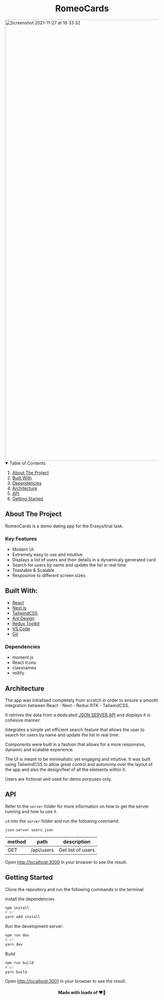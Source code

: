 <h1 align="center">RomeoCards</h1>

<img width="1438" alt="Screenshot 2021-11-27 at 18 33 32" src="https://user-images.githubusercontent.com/43752457/143691196-cbb0caa3-5c4d-4256-9dee-2b5f20f0730a.png">

<!-- TABLE OF CONTENTS -->
<details open="open">
  <summary>Table of Contents</summary>
  <ol>
    <li><a href="#about-the-project">About The Project</a></li>
    <li><a href="#built-with">Built With</a></li>
    <li><a href="#dependencies">Dependencies</a></li>
    <li><a href="#architecture">Architecture</a></li>
    <li><a href="#API">API</a></li>
    <li><a href="#getting-started">Getting Started</a></li>
  </ol>
</details>

## About The Project

RomeoCards is a demo dating app for the Erasys/trial task.

### Key Features

- Modern UI
- Extremely easy to use and intuitive
- Displays a list of users and their details in a dynamicaly generated card
- Search for users by name and update the list in real time
- Teastable & Scalable
- Resposinve to different screen sizes

## Built With:

- [React](https://reactjs.org/)
- [Next.js](https://nextjs.org/)
- [TailwindCSS](https://tailwindcss.com/)
- [Ant Design](https://ant.design/)
- [Redux Toolkit](https://redux-toolkit.js.org/)
- [VS Code](https://code.visualstudio.com/)
- [Git](https://git-scm.com/)

### Dependencies

- moment.js
- React Icons
- classnames
- millify

## Architecture

The app was initialised completely from scratch in order to ensure a smooth integration between React - Next - Redux RTK - TailwindCSS.

It retrives the data from a dedicated [JSON SERVER API](https://github.com/edisonabdiel/RomeoTaskDB) and displays it in cohesive manner.

Integrates a simple yet efficient search feature that allows the user to search for users by name and update the list in real time.

Components were built in a fashion that allows for a more responsive, dynamic and scalable experience.

The UI is meant to be minimalistic yet engaging and intuitive. It was built using TailwindCSS to allow great control and autonomy over the layout of the app and also the design/feel of all the elements within it.

Users are fictional and used for demo porpuses only.

## API

Refer to the ```server``` folder for more information on how to get the server running and how to use it.

```cd``` into the ```server``` folder and run the following command:

```json-server users.json``` 

| method | path               | description            |
|--------|--------------------|------------------------|
| GET    | /api/users         | Get list of users      |

Open [http://localhost:3000](http://localhost:3000) in your browser to see the result.

## Getting Started

Clone the repository and run the following commands in the terminal:

Install the dependencies 

```bash
npm install
# or
yarn add install
```

Run the development server:

```bash
npm run dev
# or
yarn dev
```

Build 

```bash
npm run build
# or
yarn build
```


Open [http://localhost:3001](http://localhost:3001) in your browser to see the result.


<h4 align="center">Made with loads of ❤️‍🔥</h4>
